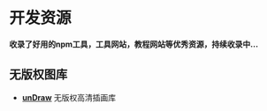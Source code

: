 # 开发资源

**收录了好用的npm工具，工具网站，教程网站等优秀资源，持续收录中...**

## 无版权图库

- [**unDraw**](https://undraw.co/illustrations) 无版权高清插画库
